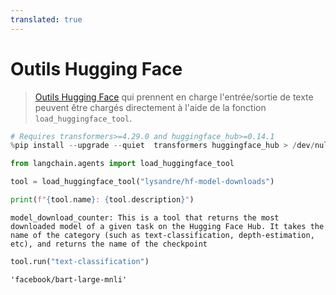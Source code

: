 ```yaml
---
translated: true
---
```


# Outils Hugging Face

>[Outils Hugging Face](https://huggingface.co/docs/transformers/v4.29.0/en/custom_tools) qui prennent en charge l'entrée/sortie de texte peuvent être chargés directement à l'aide de la fonction `load_huggingface_tool`.

```python
# Requires transformers>=4.29.0 and huggingface_hub>=0.14.1
%pip install --upgrade --quiet  transformers huggingface_hub > /dev/null
```

```python
from langchain.agents import load_huggingface_tool

tool = load_huggingface_tool("lysandre/hf-model-downloads")

print(f"{tool.name}: {tool.description}")
```

```output
model_download_counter: This is a tool that returns the most downloaded model of a given task on the Hugging Face Hub. It takes the name of the category (such as text-classification, depth-estimation, etc), and returns the name of the checkpoint
```

```python
tool.run("text-classification")
```

```output
'facebook/bart-large-mnli'
```
